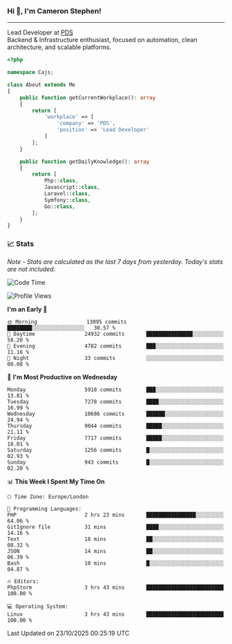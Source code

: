 ### Hi 👋, I'm Cameron Stephen!

---

Lead Developer at [PDS](https://prindatasolutions.co.uk)  
Backend & Infrastructure enthusiast, focused on automation, clean architecture, and scalable platforms.


```php
<?php

namespace Cajs;

class About extends Me
{
    public function getCurrentWorkplace(): array
    {
        return [
            'workplace' => [
                'company' => 'PDS',
                'position' => 'Lead Developer'
            ]
        ];
    }

    public function getDailyKnowledge(): array
    {
        return [
            Php::class,
            Javascript::class,
            Laravel::class,
            Symfony::class,
            Go::class,
        ];
    }
}
```

### 📈 Stats
<p><em>Note - Stats are calculated as the last 7 days from yesterday. Today's stats are not included.</em></p>


<!--START_SECTION:waka-->
![Code Time](http://img.shields.io/badge/Code%20Time-4%2C742%20hrs%209%20mins-blue)

![Profile Views](http://img.shields.io/badge/Profile%20Views-0-blue)

**I'm an Early 🐤** 

```text
🌞 Morning                13095 commits       ████████░░░░░░░░░░░░░░░░░   30.57 % 
🌆 Daytime                24932 commits       ███████████████░░░░░░░░░░   58.20 % 
🌃 Evening                4782 commits        ███░░░░░░░░░░░░░░░░░░░░░░   11.16 % 
🌙 Night                  33 commits          ░░░░░░░░░░░░░░░░░░░░░░░░░   00.08 % 
```
📅 **I'm Most Productive on Wednesday** 

```text
Monday                   5918 commits        ███░░░░░░░░░░░░░░░░░░░░░░   13.81 % 
Tuesday                  7278 commits        ████░░░░░░░░░░░░░░░░░░░░░   16.99 % 
Wednesday                10686 commits       ██████░░░░░░░░░░░░░░░░░░░   24.94 % 
Thursday                 9044 commits        █████░░░░░░░░░░░░░░░░░░░░   21.11 % 
Friday                   7717 commits        █████░░░░░░░░░░░░░░░░░░░░   18.01 % 
Saturday                 1256 commits        █░░░░░░░░░░░░░░░░░░░░░░░░   02.93 % 
Sunday                   943 commits         █░░░░░░░░░░░░░░░░░░░░░░░░   02.20 % 
```


📊 **This Week I Spent My Time On** 

```text
🕑︎ Time Zone: Europe/London

💬 Programming Languages: 
PHP                      2 hrs 23 mins       ████████████████░░░░░░░░░   64.06 % 
GitIgnore file           31 mins             ████░░░░░░░░░░░░░░░░░░░░░   14.16 % 
Text                     18 mins             ██░░░░░░░░░░░░░░░░░░░░░░░   08.32 % 
JSON                     14 mins             ██░░░░░░░░░░░░░░░░░░░░░░░   06.39 % 
Bash                     10 mins             █░░░░░░░░░░░░░░░░░░░░░░░░   04.87 % 

🔥 Editors: 
PhpStorm                 3 hrs 43 mins       █████████████████████████   100.00 % 

💻 Operating System: 
Linux                    3 hrs 43 mins       █████████████████████████   100.00 % 
```


 Last Updated on 23/10/2025 00:25:19 UTC
<!--END_SECTION:waka-->
